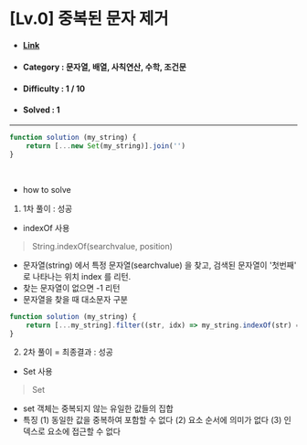 # [Lv.0] 중복된 문자 제거  
* #### [Link](https://school.programmers.co.kr/learn/courses/30/lessons/120888)
* #### Category : 문자열, 배열, 사칙연산, 수학, 조건문
* #### Difficulty : 1 / 10  
* #### Solved : 1

<hr />

```js
function solution (my_string) {
    return [...new Set(my_string)].join('')
}
```

<br />

* how to solve
1. 1차 풀이 : 성공
* indexOf 사용  
> String.indexOf(searchvalue, position) 
* 문자열(string) 에서 특정 문자열(searchvalue) 을 찾고, 검색된 문자열이 '첫번째' 로 나타나는 위치 index 를 리턴. 
* 찾는 문자열이 없으면 -1 리턴
* 문자열을 찾을 때 대소문자 구분 

```js
function solution (my_string) {
	return [...my_string].filter((str, idx) => my_string.indexOf(str) === idx).join('')
}
```

2. 2차 풀이 = 최종결과 : 성공
* Set 사용 
> Set
* set 객체는 중복되지 않는 유일한 값들의 집합
* 특징
	(1) 동일한 값을 중복하여 포함할 수 없다
    (2) 요소 순서에 의미가 없다
    (3) 인덱스로 요소에 접근할 수 없다 